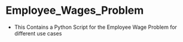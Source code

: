# Employee_Wages_Problem
- This Contains a Python Script for the Employee Wage Problem for different use cases
